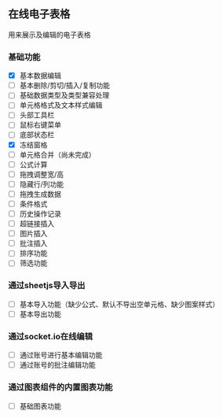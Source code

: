 ## 在线电子表格

用来展示及编辑的电子表格

### 基础功能
- [x] 基本数据编辑
- [ ] 基本删除/剪切/插入/复制功能
- [ ] 基础数据类型及类型兼容处理
- [ ] 单元格格式及文本样式编辑
- [ ] 头部工具栏
- [ ] 鼠标右键菜单
- [ ] 底部状态栏
- [x] 冻结窗格
- [ ] 单元格合并（尚未完成）
- [ ] 公式计算
- [ ] 拖拽调整宽/高
- [ ] 隐藏行/列功能
- [ ] 拖拽生成数据
- [ ] 条件格式
- [ ] 历史操作记录
- [ ] 超链接插入
- [ ] 图片插入
- [ ] 批注插入
- [ ] 排序功能
- [ ] 筛选功能

### 通过sheetjs导入导出

- [ ] 基本导入功能（缺少公式、默认不导出空单元格、缺少图案样式）
- [ ] 基本导出功能

### 通过socket.io在线编辑

- [ ] 通过账号进行基本编辑功能
- [ ] 通过账号的批注编辑功能

### 通过图表组件的内置图表功能

- [ ] 基础图表功能

